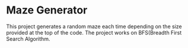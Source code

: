 # Maze Generator

This project generates a random maze each time depending on the size provided at the top of the code. The project works on BFS(Breadth First Search Algorithm.

